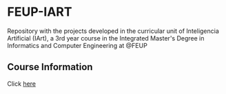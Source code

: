 # FEUP-IART
Repository with the projects developed in the curricular unit of Inteligencia Artificial (IArt), a 3rd year course in the Integrated Master's Degree in Informatics and Computer Engineering at @FEUP

## Course Information
Click [here](https://sigarra.up.pt/feup/pt/ucurr_geral.ficha_uc_view?pv_ocorrencia_id=436449)
